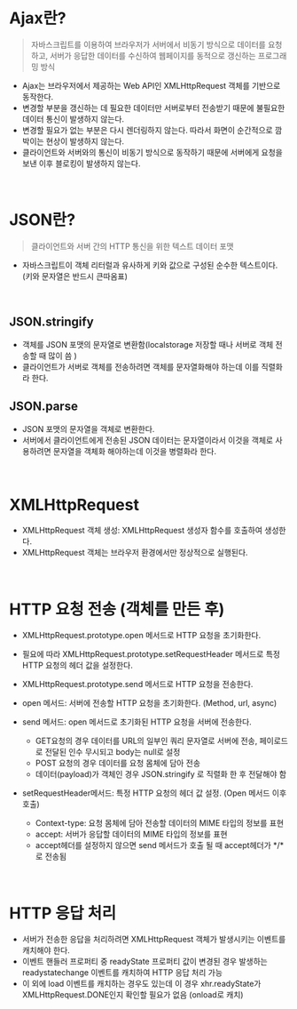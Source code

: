 # Ajax란?

> 자바스크립트를 이용하여 브라우저가 서버에서 비동기 방식으로 데이터를 요청하고, 서버가 응답한 데이터를 수신하여 웹페이지를 동적으로 갱신하는 프로그래밍 방식

- Ajax는 브라우저에서 제공하는 Web API인 XMLHttpRequest 객체를 기반으로 동작한다.
- 변경할 부분을 갱신하는 데 필요한 데이터만 서버로부터 전송받기 때문에 불필요한 데이터 통신이 발생하지 않는다.
- 변경할 필요가 없는 부분은 다시 렌더링하지 않는다. 따라서 화면이 순간적으로 깜박이는 현상이 발생하지 않는다.
- 클라이언트와 서버와의 통신이 비동기 방식으로 동작하기 때문에 서버에게 요청을 보낸 이후 블로킹이 발생하지 않는다.

<br />

# JSON란?

> 클라이언트와 서버 간의 HTTP 통신을 위한 텍스트 데이터 포맷

- 자바스크립트이 객체 리터럴과 유사하게 키와 값으로 구성된 순수한 텍스트이다. (키와 문자열은 반드시 큰따옴표)

<br />

## JSON.stringify

- 객체를 JSON 포맷의 문자열로 변환함(localstorage 저장할 때나 서버로 객체 전송할 때 많이 씀 )
- 클라이언트가 서버로 객체를 전송하려면 객체를 문자열화해야 하는데 이를 직렬화라 한다.

## JSON.parse

- JSON 포맷의 문자열을 객체로 변환한다.
- 서버에서 클라이언트에게 전송된 JSON 데이터는 문자열이라서 이것을 객체로 사용하려면 문자열을 객체화 해야하는데 이것을 병렬화라 한다.

<br />

# XMLHttpRequest

- XMLHttpRequest 객체 생성: XMLHttpRequest 생성자 함수를 호출하여 생성한다.
- XMLHttpRequest 객체는 브라우저 환경에서만 정상적으로 실행된다.

<br />

# HTTP 요청 전송 (객체를 만든 후)

- XMLHttpRequest.prototype.open 메서드로 HTTP 요청을 초기화한다.
- 필요에 따라 XMLHttpRequest.prototype.setRequestHeader 메서드로 특정 HTTP 요청의 헤더 값을 설정한다.
- XMLHttpRequest.prototype.send 메서드로 HTTP 요청을 전송한다.

- open 메서드: 서버에 전송할 HTTP 요청을 초기화한다. (Method, url, async)
- send 메서드: open 메서드로 초기화된 HTTP 요청을 서버에 전송한다.
  - GET요청의 경우 데이터를 URL의 일부인 쿼리 문자열로 서버에 전송, 페이로드로 전달된 인수 무시되고 body는 null로 설정
  - POST 요청의 경우 데이터를 요청 몸체에 담아 전송
  - 데이터(payload)가 객체인 경우 JSON.stringify 로 직렬화 한 후 전달해야 함
- setRequestHeader메서드: 특정 HTTP 요청의 헤더 값 설정. (Open 메서드 이후 호출)
  - Context-type: 요청 몸체에 담아 전송할 데이터의 MIME 타입의 정보를 표현
  - accept: 서버가 응답할 데이터의 MIME 타입의 정보를 표현
  - accept헤더를 설정하지 않으면 send 메서드가 호출 될 때 accept헤더가 */*로 전송됨

<br />

# HTTP 응답 처리

- 서버가 전송한 응답을 처리하려면 XMLHttpRequest 객체가 발생시키는 이벤트를 캐치해야 한다.
- 이벤트 핸들러 프로퍼티 중 readyState 프로퍼티 값이 변경된 경우 발생하는 readystatechange 이벤트를 캐치하여 HTTP 응답 처리 가능
- 이 외에 load 이벤트를 캐치하는 경우도 있는데 이 경우 xhr.readyState가 XMLHttpRequest.DONE인지 확인할 필요가 없음 (onload로 캐치)
